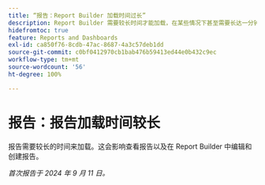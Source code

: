 ```yaml
---
title: “报告：Report Builder 加载时间过长”
description: Report Builder 需要较长时间才能加载，在某些情况下甚至需要长达一分钟。
hidefromtoc: true
feature: Reports and Dashboards
exl-id: ca850f76-8cdb-47ac-8687-4a3c57deb1dd
source-git-commit: c0bf0412970cb1bab476b59413ed44e0b432c9ec
workflow-type: tm+mt
source-wordcount: '56'
ht-degree: 100%

---
```


# 报告：报告加载时间较长

报告需要较长的时间来加载。这会影响查看报告以及在 Report Builder 中编辑和创建报告。

_首次报告于 2024 年 9 月 11 日。_
